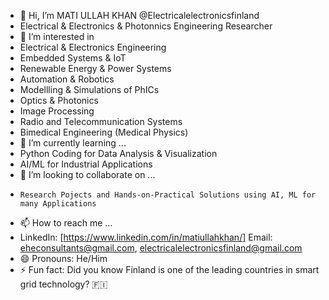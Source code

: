 - 👋 Hi, I’m MATI ULLAH KHAN @Electricalelectronicsfinland
- Electrical & Electronics & Photonnics Engineering Researcher
- 👀 I’m interested in
 - Electrical & Electronics Engineering
 - Embedded Systems & IoT
 - Renewable Energy & Power Systems
 - Automation & Robotics
 - Modellling & Simulations of PhICs
 - Optics & Photonics
 - Image Processing
 - Radio and Telecommunication Systems
 - Bimedical Engineering (Medical Physics)
- 🌱 I’m currently learning ...
-   Python Coding for Data Analysis & Visualization
-   AI/ML for Industrial Applications
- 💞️ I’m looking to collaborate on ...
-     Research Pojects and Hands-on-Practical Solutions using AI, ML for many Applications
- 📫 How to reach me ...
- LinkedIn: [https://www.linkedin.com/in/matiullahkhan/]
Email: eheconsultants@gmail.com, electricalelectronicsfinland@gmail.com
- 😄 Pronouns: He/Him
- ⚡ Fun fact: Did you know Finland is one of the leading countries in smart grid technology? 🇫🇮
<!---
Electricalelectronicsfinland/Electricalelectronicsfinland is a ✨ special ✨ repository because its `README.md` (this file) appears on your GitHub profile.
You can click the Preview link to take a look at your changes.
--->
